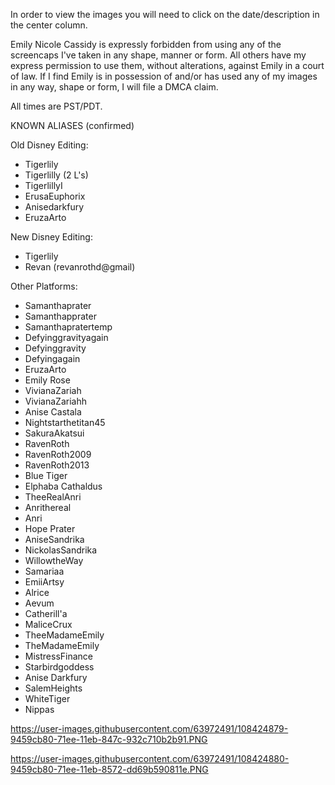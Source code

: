 In order to view the images you will need to click on the date/description in the center column.

Emily Nicole Cassidy is expressly forbidden from using any of the screencaps I've taken in any shape, manner or form. All others have my express permission to use them, without alterations, against Emily in a court of law. If I find Emily is in possession of and/or has used any of my images in any way, shape or form, I will file a DMCA claim.

All times are PST/PDT.

KNOWN ALIASES (confirmed)

Old Disney Editing:

- Tigerlily
- Tigerlilly (2 L's)
- TigerlillyI
- ErusaEuphorix
- Anisedarkfury
- EruzaArto

New Disney Editing:

- Tigerlily
- Revan (revanrothd@gmail)

Other Platforms:

- Samanthaprater
- Samanthapprater
- Samanthapratertemp
- Defyinggravityagain
- Defyinggravity
- Defyingagain
- EruzaArto
- Emily Rose
- VivianaZariah
- VivianaZariahh
- Anise Castala
- Nightstarthetitan45
- SakuraAkatsui
- RavenRoth
- RavenRoth2009
- RavenRoth2013
- Blue Tiger
- Elphaba Cathaldus
- TheeRealAnri
- Anrithereal
- Anri
- Hope Prater
- AniseSandrika
- NickolasSandrika
- WillowtheWay
- Samariaa
- EmiiArtsy
- Alrice
- Aevum
- Catherill'a
- MaliceCrux
- TheeMadameEmily
- TheMadameEmily
- MistressFinance
- Starbirdgoddess
- Anise Darkfury
- SalemHeights
- WhiteTiger
- Nippas

https://user-images.githubusercontent.com/63972491/108424879-9459cb80-71ee-11eb-847c-932c710b2b91.PNG

https://user-images.githubusercontent.com/63972491/108424880-9459cb80-71ee-11eb-8572-dd69b590811e.PNG
